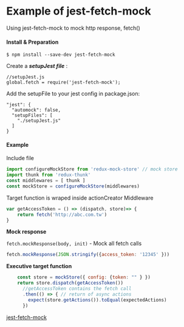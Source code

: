 # Example of jest-fetch-mock
Using jest-fetch-mock to mock http response, fetch()

#### Install & Preparation 
```
$ npm install --save-dev jest-fetch-mock
```

Create a __*setupJest file*__ :
```
//setupJest.js 
global.fetch = require('jest-fetch-mock');
```

Add the setupFile to your jest config in package.json:
```
"jest": {
  "automock": false,
  "setupFiles": [
    "./setupJest.js"
  ]
}
```


#### Example 
Include file
```js
import configureMockStore from 'redux-mock-store' // mock store 
import thunk from 'redux-thunk'
const middlewares = [ thunk ]
const mockStore = configureMockStore(middlewares)
```


Target function is wraped inside actionCreator Middleware
```js
var getAccessToken = () => (dispatch, store)=> {
    return fetch('http://abc.com.tw')
}
```

**Mock response**

`fetch.mockResponse(body, init)` - Mock all fetch calls

```js
fetch.mockResponse(JSON.stringify({access_token: '12345' }))
```

**Executive target function**
```js
    const store = mockStore({ config: {token: "" } })
    return store.dispatch(getAccessToken())
      //getAccessToken contains the fetch call 
      .then(() => { // return of async actions 
        expect(store.getActions()).toEqual(expectedActions)
      })
```



[jest-fetch-mock](https://www.npmjs.com/package/jest-fetch-mock)